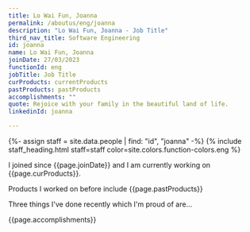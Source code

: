 ```yaml
---
title: Lo Wai Fun, Joanna
permalink: /aboutus/eng/joanna
description: "Lo Wai Fun, Joanna - Job Title"
third_nav_title: Software Engineering
id: joanna
name: Lo Wai Fun, Joanna
joinDate: 27/03/2023
functionId: eng
jobTitle: Job Title
curProducts: currentProducts
pastProducts: pastProducts
accomplishments: ""
quote: Rejoice with your family in the beautiful land of life.
linkedinId: joanna

---
```


{%- assign staff = site.data.people | find: "id", "joanna" -%}
{% include staff_heading.html staff=staff color=site.colors.function-colors.eng %}

<p>I joined since {{page.joinDate}} and I am currently working on {{page.curProducts}}.</p>

<p>Products I worked on before include {{page.pastProducts}}</p>

<p>Three things I've done recently which I'm proud of are...</p>
{{page.accomplishments}}
